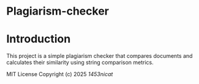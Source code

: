 # Plagiarism-checker

# Introduction
This project is a simple plagiarism checker that compares documents and calculates their similarity using string comparison metrics.

MIT License
Copyright (c) 2025 *1453nicat*
